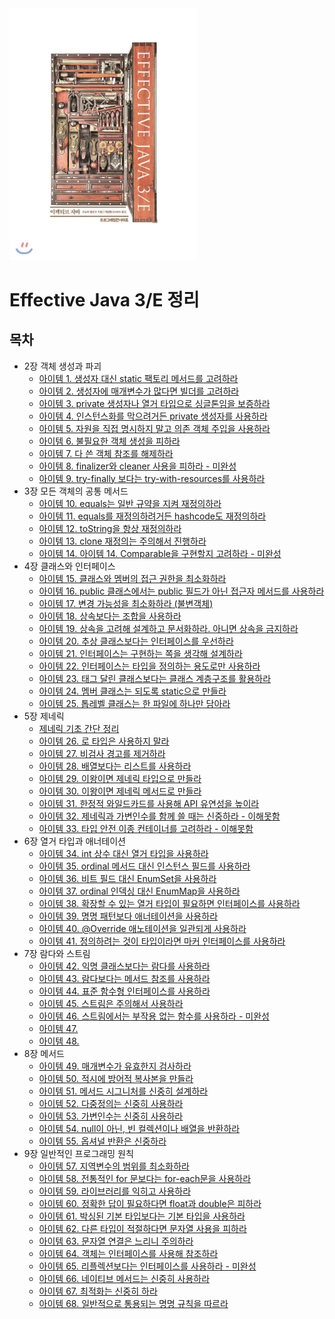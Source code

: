 <img src="image/800x0.jpeg" width="300" />



# Effective Java 3/E 정리



## 목차

* 2장 객체 생성과 파괴
  * [아이템 1. 생성자 대신 static 팩토리 메서드를 고려하라](https://github.com/binghe819/TIL/blob/master/JAVA/Effective%20Java/item01.md)
  * [아이템 2. 생성자에 매개변수가 많다면 빌더를 고려하라](https://github.com/binghe819/TIL/blob/master/JAVA/Effective%20Java/item02.md)
  * [아이템 3. private 생성자나 열거 타입으로 싱글톤임을 보증하라](https://github.com/binghe819/TIL/blob/master/JAVA/Effective%20Java/item03.md)
  * [아이템 4. 인스턴스화를 막으려거든 private 생성자를 사용하라](https://github.com/binghe819/TIL/blob/master/JAVA/Effective%20Java/item04.md)
  * [아이템 5. 자원을 직접 명시하지 말고 의존 객체 주입을 사용하라](https://github.com/binghe819/TIL/blob/master/JAVA/Effective%20Java/item05.md)
  * [아이템 6. 불필요한 객체 생성을 피하라](https://github.com/binghe819/TIL/blob/master/JAVA/Effective%20Java/item06.md)
  * [아이템 7. 다 쓴 객체 참조를 해제하라](https://github.com/binghe819/TIL/blob/master/JAVA/Effective%20Java/item07.md)
  * [아이템 8. finalizer와 cleaner 사용을 피하라 - 미완성](https://github.com/binghe819/TIL/blob/master/JAVA/Effective%20Java/item08.md)
  * [아이템 9. try-finally 보다는 try-with-resources를 사용하라](https://github.com/binghe819/TIL/blob/master/JAVA/Effective%20Java/item09.md)
* 3장 모든 객체의 공통 메서드
  * [아이템 10. equals는 일반 규약을 지켜 재정의하라](https://github.com/binghe819/TIL/blob/master/JAVA/Effective%20Java/item10.md)
  * [아이템 11. equals를 재정의하려거든 hashcode도 재정의하라](https://github.com/binghe819/TIL/blob/master/JAVA/Effective%20Java/item11.md)
  * [아이템 12. toString을 항상 재정의하라](https://github.com/binghe819/TIL/blob/master/JAVA/Effective%20Java/item12.md)
  * [아이템 13. clone 재정의는 주의해서 진행하라](https://github.com/binghe819/TIL/blob/master/JAVA/Effective%20Java/item13.md)
  * [아이템 14. 아이템 14. Comparable을 구현할지 고려하라 - 미완성](https://github.com/binghe819/TIL/blob/master/JAVA/Effective%20Java/item14.md)
* 4장 클래스와 인터페이스
  * [아이템 15. 클래스와 멤버의 접근 권한을 최소화하라](https://github.com/binghe819/TIL/blob/master/JAVA/Effective%20Java/item15.md)
  * [아이템 16. public 클래스에서는 public 필드가 아닌 접근자 메서드를 사용하라](https://github.com/binghe819/TIL/blob/master/JAVA/Effective%20Java/item16.md)
  * [아이템 17. 변경 가능성을 최소화하라 (불변객체)](https://github.com/binghe819/TIL/blob/master/JAVA/Effective%20Java/item17.md)
  * [아이템 18. 상속보다는 조합을 사용하라](https://github.com/binghe819/TIL/blob/master/JAVA/Effective%20Java/item18.md)
  * [아이템 19. 상속을 고려해 설계하고 문서화하라. 아니면 상속을 금지하라](https://github.com/binghe819/TIL/blob/master/JAVA/Effective%20Java/item19.md)
  * [아이템 20. 추상 클래스보다는 인터페이스를 우선하라](https://github.com/binghe819/TIL/blob/master/JAVA/Effective%20Java/item20.md)
  * [아이템 21. 인터페이스는 구현하는 쪽을 생각해 설계하라](https://github.com/binghe819/TIL/blob/master/JAVA/Effective%20Java/item21.md)
  * [아이템 22. 인터페이스는 타입을 정의하는 용도로만 사용하라](https://github.com/binghe819/TIL/blob/master/JAVA/Effective%20Java/item22.md)
  * [아이템 23. 태그 달린 클래스보다는 클래스 계층구조를 활용하라](https://github.com/binghe819/TIL/blob/master/JAVA/Effective%20Java/item23.md)
  * [아이템 24. 멤버 클래스는 되도록 static으로 만들라](https://github.com/binghe819/TIL/blob/master/JAVA/Effective%20Java/item24.md)
  * [아이템 25. 톱레벨 클래스는 한 파일에 하나만 담아라](https://github.com/binghe819/TIL/blob/master/JAVA/Effective%20Java/item25.md)
* 5장 제네릭
  * [제네릭 기초 간단 정리](https://github.com/binghe819/TIL/blob/master/JAVA/Effective%20Java/generic.md)
  * [아이템 26. 로 타입은 사용하지 말라](https://github.com/binghe819/TIL/blob/master/JAVA/Effective%20Java/item26.md)
  * [아이템 27. 비검사 경고를 제거하라](https://github.com/binghe819/TIL/blob/master/JAVA/Effective%20Java/item27.md)
  * [아이템 28. 배열보다는 리스트를 사용하라](https://github.com/binghe819/TIL/blob/master/JAVA/Effective%20Java/item28.md)
  * [아이템 29. 이왕이면 제네릭 타입으로 만들라](https://github.com/binghe819/TIL/blob/master/JAVA/Effective%20Java/item29.md)
  * [아이템 30. 이왕이면 제네릭 메서드로 만들라](https://github.com/binghe819/TIL/blob/master/JAVA/Effective%20Java/item30.md)
  * [아이템 31. 한정적 와일드카드를 사용해 API 유연성을 높이라](https://github.com/binghe819/TIL/blob/master/JAVA/Effective%20Java/item31.md)
  * [아이템 32. 제네릭과 가변인수를 함께 쓸 때는 신중하라 - 이해못함](https://github.com/binghe819/TIL/blob/master/JAVA/Effective%20Java/item32.md)
  * [아이템 33. 타입 안전 이종 컨테이너를 고려하라 - 이해못함](https://github.com/binghe819/TIL/blob/master/JAVA/Effective%20Java/item33.md)
* 6장 열거 타입과 애너테이션
  * [아이템 34. int 상수 대신 열거 타입을 사용하라](https://github.com/binghe819/TIL/blob/master/JAVA/Effective%20Java/item34.md)
  * [아이템 35. ordinal 메서드 대신 인스턴스 필드를 사용하라](https://github.com/binghe819/TIL/blob/master/JAVA/Effective%20Java/item35.md)
  * [아이템 36. 비트 필드 대신 EnumSet을 사용하라](https://github.com/binghe819/TIL/blob/master/JAVA/Effective%20Java/item36.md)
  * [아이템 37. ordinal 인덱싱 대신 EnumMap을 사용하라](https://github.com/binghe819/TIL/blob/master/JAVA/Effective%20Java/item37.md)
  * [아이템 38. 확장할 수 있는 열거 타입이 필요하면 인터페이스를 사용하라](https://github.com/binghe819/TIL/blob/master/JAVA/Effective%20Java/item38.md)
  * [아이템 39. 명명 패턴보다 애너테이션을 사용하라](https://github.com/binghe819/TIL/blob/master/JAVA/Effective%20Java/item39.md)
  * [아이템 40. @Override 애노테이션을 일관되게 사용하라](https://github.com/binghe819/TIL/blob/master/JAVA/Effective%20Java/item40.md)
  * [아이템 41. 정의하려는 것이 타입이라면 마커 인터페이스를 사용하라](https://github.com/binghe819/TIL/blob/master/JAVA/Effective%20Java/item41.md)
* 7장 람다와 스트림
  * [아이템 42. 익명 클래스보다는 람다를 사용하라](https://github.com/binghe819/TIL/blob/master/JAVA/Effective%20Java/item42.md)
  * [아이템 43. 람다보다는 메서드 참조를 사용하라](https://github.com/binghe819/TIL/blob/master/JAVA/Effective%20Java/item43.md)
  * [아이템 44. 표준 함수형 인터페이스를 사용하라](https://github.com/binghe819/TIL/blob/master/JAVA/Effective%20Java/item44.md)
  * [아이템 45. 스트림은 주의해서 사용하라](https://github.com/binghe819/TIL/blob/master/JAVA/Effective%20Java/item45.md)
  * [아이템 46. 스트림에서는 부작용 없는 함수를 사용하라 - 미완성](https://github.com/binghe819/TIL/blob/master/JAVA/Effective%20Java/item46.md)
  * [아이템 47.]()
  * [아이템 48. ]()
* 8장 메서드
  * [아이템 49. 매개변수가 유효한지 검사하라](https://github.com/binghe819/TIL/blob/master/JAVA/Effective%20Java/item49.md)
  * [아이템 50. 적시에 방어적 복사본을 만들라](https://github.com/binghe819/TIL/blob/master/JAVA/Effective%20Java/item50.md)
  * [아이템 51. 메서드 시그니처를 신중히 설계하라](https://github.com/binghe819/TIL/blob/master/JAVA/Effective%20Java/item51.md)
  * [아이템 52. 다중정의는 신중히 사용하라](https://github.com/binghe819/TIL/blob/master/JAVA/Effective%20Java/item52.md)
  * [아이템 53. 가변인수는 신중히 사용하라](https://github.com/binghe819/TIL/blob/master/JAVA/Effective%20Java/item53.md)
  * [아이템 54. null이 아닌, 빈 컬렉션이나 배열을 반환하라](https://github.com/binghe819/TIL/blob/master/JAVA/Effective%20Java/item54.md)
  * [아이템 55. 옵셔널 반환은 신중하라](https://github.com/binghe819/TIL/blob/master/JAVA/Effective%20Java/item55.md)
* 9장 일반적인 프로그래밍 원칙
  * [아이템 57. 지역변수의 범위를 최소화하라](https://github.com/binghe819/TIL/blob/master/JAVA/Effective%20Java/item57.md)
  * [아이템 58. 전통적인 for 문보다는 for-each문을 사용하라](https://github.com/binghe819/TIL/blob/master/JAVA/Effective%20Java/item58.md)
  * [아이템 59. 라이브러리를 익히고 사용하라](https://github.com/binghe819/TIL/blob/master/JAVA/Effective%20Java/item59.md)
  * [아이템 60. 정확한 답이 필요하다면 float과 double은 피하라](https://github.com/binghe819/TIL/blob/master/JAVA/Effective%20Java/item60.md)
  * [아이템 61. 박싱된 기본 타입보다는 기본 타입을 사용하라](https://github.com/binghe819/TIL/blob/master/JAVA/Effective%20Java/item61.md)
  * [아이템 62. 다른 타입이 적절하다면 문자열 사용을 피하라](https://github.com/binghe819/TIL/blob/master/JAVA/Effective%20Java/item62.md)
  * [아이템 63. 문자열 연결은 느리니 주의하라](https://github.com/binghe819/TIL/blob/master/JAVA/Effective%20Java/item63.md)
  * [아이템 64. 객체는 인터페이스를 사용해 참조하라](https://github.com/binghe819/TIL/blob/master/JAVA/Effective%20Java/item64.md)
  * [아이템 65. 리플렉션보다는 인터페이스를 사용하라 - 미완성](https://github.com/binghe819/TIL/blob/master/JAVA/Effective%20Java/item65.md)
  * [아이템 66. 네이티브 메서드는 신중히 사용하라](https://github.com/binghe819/TIL/blob/master/JAVA/Effective%20Java/item66.md)
  * [아이템 67. 최적화는 신중히 하라](https://github.com/binghe819/TIL/blob/master/JAVA/Effective%20Java/item67.md)
  * [아이템 68. 일반적으로 통용되는 명명 규칙을 따르라](https://github.com/binghe819/TIL/blob/master/JAVA/Effective%20Java/item68.md)

